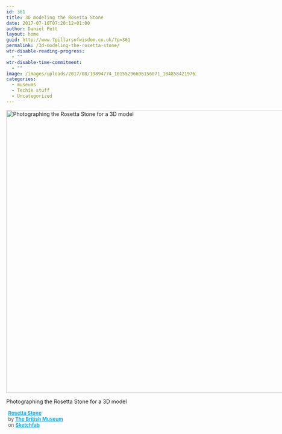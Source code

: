 ```yaml
---
id: 361
title: 3D modeling the Rosetta Stone
date: 2017-07-10T07:20:12+01:00
author: Daniel Pett
layout: home
guid: http://www.7pillarsofwisdom.co.uk/?p=361
permalink: /3d-modeling-the-rosetta-stone/
wtr-disable-reading-progress:
  - ""
wtr-disable-time-commitment:
  - ""
image: /images/uploads/2017/08/19894774_10155296696156071_1048584219763234466_n.jpg
categories:
  - museums
  - Techie stuff
  - Uncategorized
---
```

<div id="attachment_363" style="width: 1010px" class="wp-caption alignnone">
  <img aria-describedby="caption-attachment-363" class="wp-image-363 size-large" src="http://www.7pillarsofwisdom.co.uk/images/uploads/2017/08/19894774_10155296696156071_1048584219763234466_n-1-1024x768.jpg" alt="Photographing the Rosetta Stone for a 3D model" width="1000" height="750" srcset="https://museologi.st/images/uploads/2017/08/19894774_10155296696156071_1048584219763234466_n-1-1024x768.jpg 1024w, https://museologi.st/images/uploads/2017/08/19894774_10155296696156071_1048584219763234466_n-1-300x225.jpg 300w, https://museologi.st/images/uploads/2017/08/19894774_10155296696156071_1048584219763234466_n-1-768x576.jpg 768w" sizes="(max-width: 1000px) 100vw, 1000px" />
  
  <p id="caption-attachment-363" class="wp-caption-text">
    Photographing the Rosetta Stone for a 3D model
  </p>
</div>

<div class="sketchfab-embed-wrapper">
  <p>
  </p>
  
  <p style="font-size: 13px; font-weight: normal; margin: 5px; color: #4a4a4a;">
    <a style="font-weight: bold; color: #1caad9;" href="https://sketchfab.com/models/1e03509704a3490e99a173e53b93e282?utm_medium=embed&utm_source=website&utm_campain=share-popup" target="_blank" rel="noopener">Rosetta Stone</a><br /> by <a style="font-weight: bold; color: #1caad9;" href="https://sketchfab.com/britishmuseum?utm_medium=embed&utm_source=website&utm_campain=share-popup" target="_blank" rel="noopener">The British Museum</a><br /> on <a style="font-weight: bold; color: #1caad9;" href="https://sketchfab.com?utm_medium=embed&utm_source=website&utm_campain=share-popup" target="_blank" rel="noopener">Sketchfab</a>
  </p>
</div>